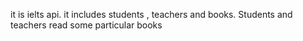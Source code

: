 it is ielts api. it includes students , teachers and books. Students and teachers read some particular books
